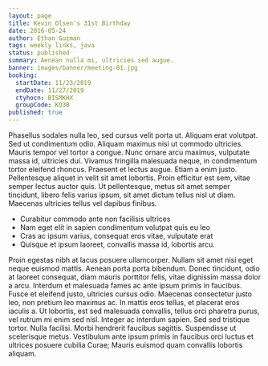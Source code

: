 ```yaml
---
layout: page
title: Kevin Olsen's 31st Birthday
date: 2016-05-24
author: Ethan Guzman
tags: weekly links, java
status: published
summary: Aenean nulla mi, ultricies sed augue.
banner: images/banner/meeting-01.jpg
booking:
  startDate: 11/23/2019
  endDate: 11/27/2019
  ctyhocn: BISMKHX
  groupCode: KO3B
published: true
---
```

Phasellus sodales nulla leo, sed cursus velit porta ut. Aliquam erat volutpat. Sed ut condimentum odio. Aliquam maximus nisi ut commodo ultricies. Mauris tempor vel tortor a congue. Nunc ornare arcu maximus, vulputate massa id, ultricies dui. Vivamus fringilla malesuada neque, in condimentum tortor eleifend rhoncus. Praesent et lectus augue. Etiam a enim justo. Pellentesque aliquet in velit sit amet lobortis. Proin efficitur est sem, vitae semper lectus auctor quis. Ut pellentesque, metus sit amet semper tincidunt, libero felis varius ipsum, sit amet dictum tellus nisl ut diam. Maecenas ultricies tellus vel dapibus finibus.

* Curabitur commodo ante non facilisis ultrices
* Nam eget elit in sapien condimentum volutpat quis eu leo
* Cras ac ipsum varius, consequat eros vitae, vulputate erat
* Quisque et ipsum laoreet, convallis massa id, lobortis arcu.

Proin egestas nibh at lacus posuere ullamcorper. Nullam sit amet nisi eget neque euismod mattis. Aenean porta porta bibendum. Donec tincidunt, odio at laoreet consequat, diam mauris porttitor felis, vitae dignissim massa dolor a arcu. Interdum et malesuada fames ac ante ipsum primis in faucibus. Fusce et eleifend justo, ultricies cursus odio. Maecenas consectetur justo leo, non pretium leo maximus ac. In mattis eros tellus, et placerat eros iaculis a. Ut lobortis, est sed malesuada convallis, tellus orci pharetra purus, vel rutrum mi enim sed nisl. Integer ac interdum sapien. Sed sed tristique tortor. Nulla facilisi. Morbi hendrerit faucibus sagittis. Suspendisse ut scelerisque metus. Vestibulum ante ipsum primis in faucibus orci luctus et ultrices posuere cubilia Curae; Mauris euismod quam convallis lobortis aliquam.
